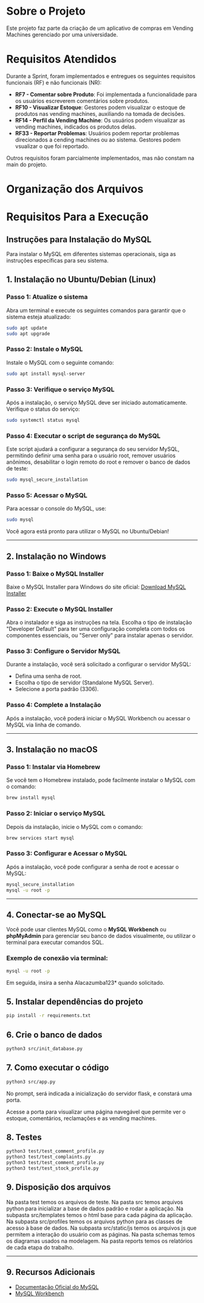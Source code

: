 # Sobre o Projeto

Este projeto faz parte da criação de um aplicativo de compras em Vending Machines gerenciado por uma universidade.

# Requisitos Atendidos

Durante a Sprint, foram implementados e entregues os seguintes requisitos funcionais (RF) e não funcionais (NR):

- **RF7 - Comentar sobre Produto**: Foi implementada a funcionalidade para os usuários escreverem comentários sobre produtos.
- **RF10 - Visualizar Estoque**: Gestores podem visualizar o estoque de produtos nas vending machines, auxiliando na tomada de decisões.
- **RF14 - Perfil da Vending Machine**: Os usuários podem visualizar as vending machines, indicados os produtos delas.
- **RF33 - Reportar Problemas**: Usuários podem reportar problemas direcionados a cending machines ou ao sistema. Gestores podem vsualizar o que foi reportado.

Outros requisitos foram parcialmente implementados, mas não constam na main do projeto.

# Organização dos Arquivos

# Requisitos Para a Execução


## Instruções para Instalação do MySQL

Para instalar o MySQL em diferentes sistemas operacionais, siga as instruções específicas para seu sistema.

## 1. Instalação no Ubuntu/Debian (Linux)

### Passo 1: Atualize o sistema
Abra um terminal e execute os seguintes comandos para garantir que o sistema esteja atualizado:

```bash
sudo apt update
sudo apt upgrade
```

### Passo 2: Instale o MySQL
Instale o MySQL com o seguinte comando:

```bash
sudo apt install mysql-server
```

### Passo 3: Verifique o serviço MySQL
Após a instalação, o serviço MySQL deve ser iniciado automaticamente. Verifique o status do serviço:

```bash
sudo systemctl status mysql
```

### Passo 4: Executar o script de segurança do MySQL
Este script ajudará a configurar a segurança do seu servidor MySQL, permitindo definir uma senha para o usuário root, remover usuários anônimos, desabilitar o login remoto do root e remover o banco de dados de teste:

```bash
sudo mysql_secure_installation
```

### Passo 5: Acessar o MySQL
Para acessar o console do MySQL, use:

```bash
sudo mysql
```

Você agora está pronto para utilizar o MySQL no Ubuntu/Debian!

---

## 2. Instalação no Windows

### Passo 1: Baixe o MySQL Installer
Baixe o MySQL Installer para Windows do site oficial:
[Download MySQL Installer](https://dev.mysql.com/downloads/installer/)

### Passo 2: Execute o MySQL Installer
Abra o instalador e siga as instruções na tela. Escolha o tipo de instalação "Developer Default" para ter uma configuração completa com todos os componentes essenciais, ou "Server only" para instalar apenas o servidor.

### Passo 3: Configure o Servidor MySQL
Durante a instalação, você será solicitado a configurar o servidor MySQL:

- Defina uma senha de root.
- Escolha o tipo de servidor (Standalone MySQL Server).
- Selecione a porta padrão (3306).

### Passo 4: Complete a Instalação
Após a instalação, você poderá iniciar o MySQL Workbench ou acessar o MySQL via linha de comando.

---

## 3. Instalação no macOS

### Passo 1: Instalar via Homebrew
Se você tem o Homebrew instalado, pode facilmente instalar o MySQL com o comando:

```bash
brew install mysql
```

### Passo 2: Iniciar o serviço MySQL
Depois da instalação, inicie o MySQL com o comando:

```bash
brew services start mysql
```

### Passo 3: Configurar e Acessar o MySQL
Após a instalação, você pode configurar a senha de root e acessar o MySQL:

```bash
mysql_secure_installation
mysql -u root -p
```

---

## 4. Conectar-se ao MySQL

Você pode usar clientes MySQL como o **MySQL Workbench** ou **phpMyAdmin** para gerenciar seu banco de dados visualmente, ou utilizar o terminal para executar comandos SQL.

### Exemplo de conexão via terminal:

```bash
mysql -u root -p
```
Em seguida, insira a senha Alacazumba123* quando solicitado.

## 5. Instalar dependências do projeto

```bash
pip install -r requirements.txt
```

## 6. Crie o banco de dados

```bash
python3 src/init_database.py
```



## 7. Como executar o código

```bash
python3 src/app.py
```

No prompt, será indicada a inicialização do servidor flask, e constará uma porta.

Acesse a porta para visualizar uma página navegável que permite ver o estoque, comentários, reclamações e as vending machines.

## 8. Testes

```bash
python3 test/test_comment_profile.py
python3 test/test_complaints.py
python3 test/test_comment_profile.py
python3 test/test_stock_profile.py
```


## 9. Disposição dos arquivos

Na pasta test temos os arquivos de teste.
Na pasta src temos arquivos python para inicializar a base de dados padrão e rodar a aplicação.
Na subpasta src/templates temos o html base para cada página da aplicação.
Na subpasta src/profiles temos os arquivos python para as classes de acesso à base de dados.
Na subpasta src/static/js temos os arquivos js que permitem a interação do usuário com as páginas.
Na pasta schemas temos os diagramas usados na modelagem.
Na pasta reports temos os relatórios de cada etapa do trabalho.


---

## 9. Recursos Adicionais

- [Documentação Oficial do MySQL](https://dev.mysql.com/doc/)
- [MySQL Workbench](https://www.mysql.com/products/workbench/)